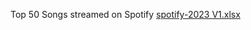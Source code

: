 Top 50 Songs streamed on Spotify
[spotify-2023 V1.xlsx](https://github.com/Thuske55/SpotifyV1/files/12742081/spotify-2023.V1.xlsx)
